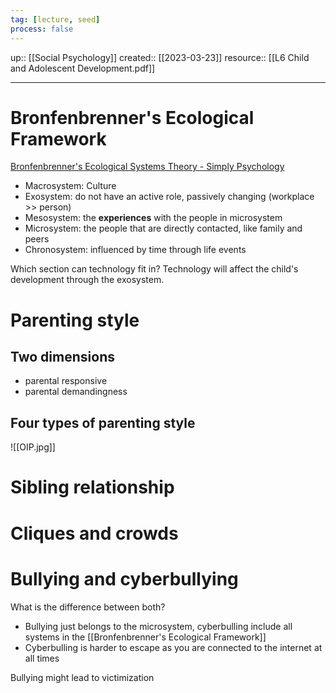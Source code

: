```yaml
---
tag: [lecture, seed]
process: false
---
```

up:: [[Social Psychology]]
created:: [[2023-03-23]]
resource:: [[L6 Child and Adolescent Development.pdf]]
___
# Bronfenbrenner's Ecological Framework
[Bronfenbrenner's Ecological Systems Theory - Simply Psychology](https://simplypsychology.org/Bronfenbrenner.html)
- Macrosystem: Culture
- Exosystem: do not have an active role, passively changing (workplace >> person)
- Mesosystem: the **experiences** with the people in microsystem
- Microsystem: the people that are directly contacted, like family and peers
- Chronosystem: influenced by time through life events 

Which section can technology fit in?
Technology will affect the child's development through the exosystem. 

# Parenting style
## Two dimensions
- parental responsive
- parental demandingness
## Four types of parenting style
![[OIP.jpg]]

# Sibling relationship

# Cliques and crowds

# Bullying and cyberbullying
What is the difference between both?
- Bullying just belongs to the microsystem, cyberbulling include all systems in the [[Bronfenbrenner's Ecological Framework]] 
- Cyberbulling is harder to escape as you are connected to the internet at all times

Bullying might lead to victimization
